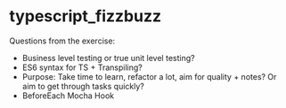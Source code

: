 # typescript_fizzbuzz

Questions from the exercise:
* Business level testing or true unit level testing?
* ES6 syntax for TS + Transpiling?
* Purpose: Take time to learn, refactor a lot, aim for quality + notes? Or aim to get through tasks quickly?
* BeforeEach Mocha Hook